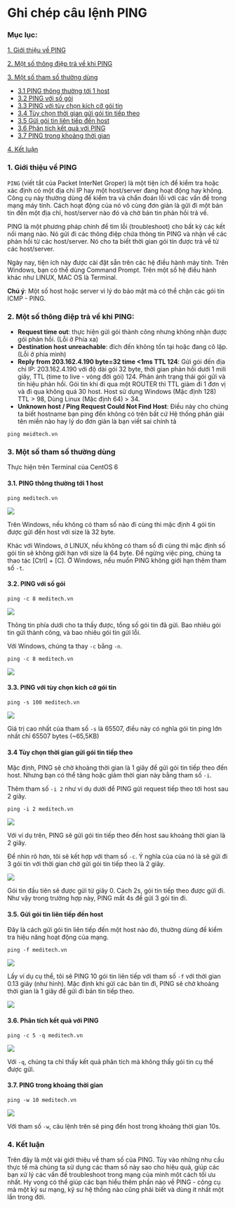 # Ghi chép câu lệnh PING

### Mục lục:
[1. Giới thiệu về PING ](#1)

[2. Một số thông điệp trả về khi PING ](#2)

[3. Một số tham số thường dùng ](#3)

- [3.1 PING thông thường tới 1 host](#3.1)
- [3.2 PING với số gói ](#3.2)
- [3.3 PING với tùy chọn kích cỡ gói tin ](#3.3)
- [3.4 Tùy chọn thời gian gửi gói tin tiếp theo ](#3.4)
- [3.5 Gửi gói tin liên tiếp đến host ](#3.5)
- [3.6 Phân tích kết quả với PING ](#3.6)
- [3.7 PING trong khoảng thời gian ](#3.7)

[4. Kết luận ](#4)

<a name="1"></a>
### 1. Giới thiệu về PING

`PING` (viết tắt của Packet InterNet Groper) là một tiện ích để kiểm tra hoặc xác định có một địa chỉ IP hay một host/server đang hoạt động hay không. Công cụ này thường dùng để kiểm tra và chẩn đoán lỗi với các vấn đề trong mạng máy tính. Cách hoạt động của nó vô cùng đơn giản là gửi đi một bản tin đến một địa chỉ, host/server nào đó và chờ bản tin phản hồi trả về.

PING là một phương pháp chính để tìm lỗi (troubleshoot) cho bất kỳ các kết nối mạng nào. Nó gửi đi các thông điệp chứa thông tin PING và nhận về các phản hồi từ các host/server. Nó cho ta biết thời gian gói tin được trả về từ các host/server.

Ngày nay, tiện ích này được cài đặt sẵn trên các hệ điều hành máy tính. Trên Windows, bạn có thể dùng Command Prompt. Trên một số hệ điều hành khác như LINUX, MAC OS là Terminal.

**Chú ý**: Một số host hoặc server vì lý do bảo mật mà có thể chặn các gói tin ICMP - PING.

<a name="2"></a>
### 2. Một số thông điệp trả về khi PING:

- **Request time out**: thực hiện gửi gói thành công nhưng không nhận được gói phản hồi. (Lỗi ở Phía xa)
- **Destination host unreachable**: đích đến không tồn tại hoặc đang cô lập. (Lỗi ở phía mình)
- **Reply from 203.162.4.190 byte=32 time <1ms TTL 124**: Gửi gói đến địa chỉ IP: 203.162.4.190 với độ dài gói 32 byte, thời gian phản hồi dưới 1 mili giây, TTL (time to live - vòng đời gói) 124. Phản ánh trạng thái gói gửi và tín hiệu phản hồi. Gói tin khi đi qua một ROUTER thì TTL giảm đi 1 đơn vị và đi qua không quá 30 host. Host sử dụng Windows (Mặc định 128) TTL > 98, Dùng Linux (Mặc định 64) > 34.
- **Unknown host / Ping Request Could Not Find Host**: Điều này cho chúng ta biết hostname bạn ping đến không có trên bất cứ Hệ thống phân giải tên miền nào hay lý do đơn giản là bạn viết sai chính tả

```
ping meidtech.vn
```

<a name="3"></a>
### 3. Một số tham số thường dùng

Thực hiện trên Terminal của CentOS 6
<a name="3.1"></a>
#### 3.1. PING thông thường tới 1 host

```
ping meditech.vn
```

<img src="http://image.prntscr.com/image/bef7739da03446d084fa29efdfe0bc9f.png" />

Trên Windows, nếu không có tham số nào đi cùng thì mặc định 4 gói tin được gửi đến host với size là 32 byte.

Khác với Windows, ở LINUX, nếu không có tham số đi cùng thì mặc định số gói tin sẽ không giới hạn với size là 64 byte.
Để ngừng việc ping, chúng ta thao tác [Ctrl] + [C]. Ở Windows, nếu muốn PING không giới hạn thêm tham số `-t`.
<a name="3.2"></a>
#### 3.2. PING với số gói

```
ping -c 8 meditech.vn
```
<img src="http://image.prntscr.com/image/0cacc8b12f1c42309078ee012c62b8bd.png" />

Thông tin phía dưới cho ta thấy được, tổng số gói tin đã gửi. Bao nhiêu gói tin gửi thành công, và bao nhiêu gói tin gửi lỗi.

Với Windows, chúng ta thay `-c` bằng `-n`.

```
ping -c 8 meditech.vn
```

<img src="http://image.prntscr.com/image/4b7cc2907aae4ef5a2ad559a5709d1ca.png" />

<a name="3.3"></a>
#### 3.3. PING với tùy chọn kích cỡ gói tin

```
ping -s 100 meditech.vn
```

<img src="http://image.prntscr.com/image/635b7e77273743c2bc7da5d13f968d25.png" />

Giá trị cao nhất của tham số `-s` là 65507, điều này có nghĩa gói tin ping lớn nhất chỉ 65507 bytes (~65,5KB)
<a name="3.4"></a>
#### 3.4 Tùy chọn thời gian gửi gói tin tiếp theo

Mặc định, PING sẽ chờ khoảng thời gian là 1 giây để gửi gói tin tiếp theo đến host. Nhưng bạn có thể tăng hoặc giảm thời gian này bằng tham số `-i`.

Thêm tham số `-i 2` như ví dụ dưới để PING gửi request tiếp theo tới host sau 2 giây.
```
ping -i 2 meditech.vn
```

<img src="http://image.prntscr.com/image/0590355b5a6b4512a26bb6eddb04d95d.png" />

Với ví dụ trên, PING sẽ gửi gói tin tiếp theo đến host sau khoảng thời gian là 2 giây.

Để nhìn rõ hơn, tôi sẽ kết hợp với tham số `-c`. Ý nghĩa của của nó là sẽ gửi đi 3 gói tin với thời gian chờ gửi gói tin tiếp theo là 2 giây.

<img src="http://image.prntscr.com/image/c4666d3d690d412da337c52106178c57.png" />

Gói tin đầu tiên sẽ được gửi từ giây 0. Cách 2s, gói tin tiếp theo được gửi đi. Như vậy trong trường hợp này, PING mất 4s để gửi 3 gói tin đi. 

<a name="3.5"></a>
#### 3.5. Gửi gói tin liên tiếp đến host

Đây là cách gửi gói tin liên tiếp đến một host nào đó, thường dùng để kiểm tra hiệu năng hoạt động của mạng.

```
ping -f meditech.vn
```

<img src="http://image.prntscr.com/image/3f29f70a542142c09ad9bac83ed82ad9.png" />

Lấy ví dụ cụ thể, tôi sẽ PING 10 gói tin liên tiếp với tham số `-f` với thời gian 0.13 giây (như hình). Mặc định khi gửi các bản tin đi, PING sẽ chờ khoảng thời gian là 1 giây để gửi đi bản tin tiếp theo.

<img src="http://image.prntscr.com/image/8aa1d281becc4a13988d3f96e3f9fdad.png" />

<a name="3.6"></a>
#### 3.6. Phân tích kết quả với PING

```
ping -c 5 -q meditech.vn
```

<img src="http://image.prntscr.com/image/c0bd1e3bfafb413b9b776ac08fdbc75b.png" />

Với `-q`, chúng ta chỉ thấy kết quả phân tích mà không thấy gói tin cụ thể được gửi.
<a name="3.7"></a>

#### 3.7. PING trong khoảng thời gian

```
ping -w 10 meditech.vn
```

<img src="http://image.prntscr.com/image/3288f033403a4803abcbbbc065a53367.png" />

Với tham số `-w`, câu lệnh trên sẽ ping đến host trong khoảng thời gian 10s.

<a name="4"></a>
### 4. Kết luận

Trên đây là một vài giới thiệu về tham số của PING. Tùy vào những nhu cầu thực tế mà chúng ta sử dụng các tham số này sao cho hiệu quả, giúp các bạn xử lý các vấn đề troubleshoot trong mạng của mình một cách tối ưu nhất. Hy vọng có thể giúp các bạn hiểu thêm phần nào về PING - công cụ mà một kỹ sư mạng, kỹ sư hệ thống nào cũng phải biết và dùng ít nhất một lần trong đời.
